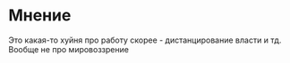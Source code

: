 # Мнение

Это какая-то хуйня про работу скорее - дистанцирование власти и тд. Вообще не про мировоззрение